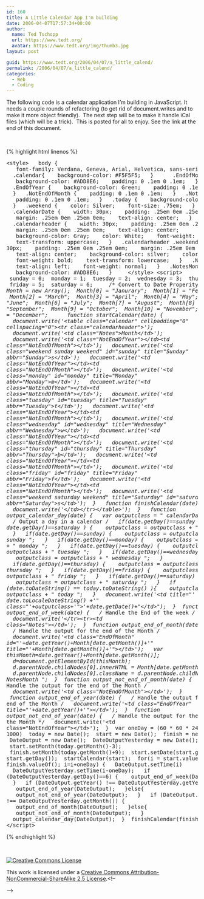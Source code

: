 ```yaml
---
id: 160
title: A Little Calendar App I'm building
date: 2006-04-07T17:57:34+00:00
author:
  name: Ted Tschopp
  url: https://www.tedt.org/
  avatar: https://www.tedt.org/img/thumb3.jpg
layout: post

guid: https://www.tedt.org/2006/04/07/a_little_calend/
permalink: /2006/04/07/a_little_calend/
categories:
  - Web
  - Coding
---
```

The following code is a calendar application I’m building in JavaScript. It needs a couple rounds of refactoring (to get rid of document.writes and to make it more object friendly).  The next step will be to make it handle iCal files (which will be a trick).  This is posted for all to enjoy. See the link at the end of this document.

&nbsp;

{% highlight html linenos %}<pre>&lt;style&gt;
  body {
   font-family: Verdana, Geneva, Arial, Helvetica, sans-serif;
  }
  .calendar{
   background-color: #F5F5F5;
  }
  
  .EndOfMonth {
   background-color: #ADD8E6;
   padding: 0 .1em 0 .1em;
  }
  .EndOfYear {
   background-color: Green;
   padding: 0 .1em 0 .1em;
  }
  .NotEndOfMonth {
   padding: 0 .1em 0 .1em;
  }
  .NotEndOfYear {
   padding: 0 .1em 0 .1em;
  }
  .today {
   background-color: #E6E6FA;
  }
  .weekend {
   color: Silver;
   font-size: .75em;
  }
  .calendarDate {
   width: 30px;
   padding: .25em 0em .25em 0em;
   margin: .25em 0em .25em 0em;
   text-align: center;
  }
  .calendarheader {
   width: 30px;
   padding: .25em 0em .25em 0em;
   margin: .25em 0em .25em 0em;
   text-align: center;
   background-color: Gray;
   color: White;
   font-weight: bold;
   text-transform: uppercase;
  }
  .calendarheader .weekend {
   width: 30px;
   padding: .25em 0em .25em 0em;
   margin: .25em 0em .25em 0em;
   text-align: center;
   background-color: silver;
   color: White;
   font-weight: bold;
   text-transform: lowercase;
  }
  .Notes {
   text-align: left;
   font-weight: normal;
  }
  .NotesMonth {
   background-color: #ADD8E6;
  }
  
 &lt;/style&gt;
&lt;script&gt;
 sunday = 0;
 monday = 1;
 tuesday = 2;
 wednesday = 3;
 thursday = 4;
 friday = 5;
 saturday = 6; 
 
 /* Convert to Date Properity */
 var Month = new Array();
 Month[0] = "Janurary";
 Month[1] = "Feburary";
 Month[2] = "March";
 Month[3] = "April";
 Month[4] = "May";
 Month[5] = "June";
 Month[6] = "July";
 Month[7] = "August";
 Month[8] = "September";
 Month[9] = "October";
 Month[10] = "November";
 Month[11] = "December";
 
 
 function startCalendar(date) {
  document.write('&lt;table class="calendar" cellpadding="0" cellspacing="0"&gt;&lt;tr class="calendarheader"&gt;');
  document.write('&lt;td class="Notes"&gt;Month&lt;/td&gt;');
  document.write('&lt;td class="NotEndOfYear"&gt;&lt;/td&gt;&lt;td class="NotEndOfMonth"&gt;&lt;/td&gt;');
  document.write('&lt;td class="weekend sunday weekend" id="sunday" title="Sunday" abbr="Sunday"&gt;s&lt;/td&gt;');
  document.write('&lt;td class="NotEndOfYear"&gt;&lt;/td&gt;&lt;td class="NotEndOfMonth"&gt;&lt;/td&gt;');
  document.write('&lt;td class="monday" id="monday" title="Monday" abbr="Monday"&gt;m&lt;/td&gt;');
  document.write('&lt;td class="NotEndOfYear"&gt;&lt;/td&gt;&lt;td class="NotEndOfMonth"&gt;&lt;/td&gt;');
  document.write('&lt;td class="tuesday" id="tuesday" title="Tuesday" abbr="Tuesday"&gt;t&lt;/td&gt;');
  document.write('&lt;td class="NotEndOfYear"&gt;&lt;/td&gt;&lt;td class="NotEndOfMonth"&gt;&lt;/td&gt;');
  document.write('&lt;td class="wednesday" id="wednesday" title="Wednesday" abbr="Wednesday"&gt;w&lt;/td&gt;');
  document.write('&lt;td class="NotEndOfYear"&gt;&lt;/td&gt;&lt;td class="NotEndOfMonth"&gt;&lt;/td&gt;');
  document.write('&lt;td class="thursday" id="thursday" title="Thursday" abbr="Thursday"&gt;&thorn;&lt;/td&gt;');
  document.write('&lt;td class="NotEndOfYear"&gt;&lt;/td&gt;&lt;td class="NotEndOfMonth"&gt;&lt;/td&gt;');
  document.write('&lt;td class="friday" id="friday" title="Friday" abbr="Friday"&gt;f&lt;/td&gt;');
  document.write('&lt;td class="NotEndOfYear"&gt;&lt;/td&gt;&lt;td class="NotEndOfMonth"&gt;&lt;/td&gt;');
  document.write('&lt;td class="weekend saturday weekend" title="Saturday" id="saturday" abbr="Saturday"&gt;s&lt;/td&gt;');
 } 
 function finishCalendar(date) {
  document.write('&lt;/td&gt;&lt;/tr&gt;&lt;/table&gt;');
 } 
 function output_calendar_day(date) {
  var outputclass = " calendarDate ";
  /* Output a day in a calendar */
  if(date.getDay()==sunday || date.getDay()==saturday ) {
   outputclass = outputclass + " weekend ";
  }
  if(date.getDay()==sunday) {
   outputclass = outputclass + " sunday ";
  }
  if(date.getDay()==monday) {
   outputclass = outputclass + " monday ";
  }
  if(date.getDay()==tuesday) {
   outputclass = outputclass + " tuesday ";
  }
  if(date.getDay()==wednesday) {
   outputclass = outputclass + " wednesday ";
  }
  if(date.getDay()==thursday) {
   outputclass = outputclass + " thursday ";
  }
  if(date.getDay()==friday) {
   outputclass = outputclass + " friday ";
  }
  if(date.getDay()==saturday) {
   outputclass = outputclass + " saturday ";
  }
  if (date.toDateString() == today.toDateString() ){
   outputclass = outputclass + " today ";
  }
  document.write('&lt;td title="' + date.toLocaleDateString() +'" class="'+outputclass+'"&gt;'+date.getDate()+"&lt;/td&gt;");
 }
 function output_end_of_week(date) {
  /* Handle the End of the week */
  document.write('&lt;/tr&gt;&lt;tr&gt;&lt;td class="Notes"&gt;&lt;/td&gt;');
 }
 function output_end_of_month(date) {
  /* Handle the output for the end of the Month */
  document.write('&lt;td class="EndOfMonth" id="'+date.getYear()+Month[date.getMonth()]+'" title="'+Month[date.getMonth()]+'"&gt;&lt;/td&gt;');
  var thisMonth=date.getYear()+Month[date.getMonth()];
  d=document.getElementById(thisMonth);
  d.parentNode.childNodes[0].innerHTML = Month[date.getMonth()];
  d.parentNode.childNodes[0].className = d.parentNode.childNodes[0] + " NotesMonth ";
 }
 function output_not_end_of_month(date) {
  /* Handle the output for the end of the Month */
  document.write('&lt;td class="NotEndOfMonth"&gt;&lt;/td&gt;');
 }
 function output_end_of_year(date) {
  /* Handle the output for the end of the Month */
  document.write('&lt;td class="EndOfYear" title="'+date.getYear()+'"&gt;&lt;/td&gt;');
 }
 function output_not_end_of_year(date) {
  /* Handle the output for the end of the Month */
  document.write('&lt;td class="NotEndOfYear"&gt;&lt;/td&gt;');
 }
 var oneDay = (60 * 60 * 24 * 1000)
 today = new Date();
 start = new Date();
 finish = new Date();
 DateOutput = new Date();
 DateOutputYesterday = new Date();
 start.setMonth(today.getMonth()-3);
 finish.setMonth(today.getMonth()+9);
 start.setDate(start.getDate() - start.getDay());
 startCalendar(start);
 for(i = start.valueOf(); i &lt; finish.valueOf(); i=i+oneDay) {
  DateOutput.setTime(i)
  DateOutputYesterday.setTime(i-oneDay);
  if (DateOutputYesterday.getDay()==6) {
   output_end_of_week(DateOutput);  
  }
  if (DateOutput.getYear() !== DateOutputYesterday.getYear()) {
   output_end_of_year(DateOutput);
  }else{
   output_not_end_of_year(DateOutput);
  }
  if (DateOutput.getMonth() !== DateOutputYesterday.getMonth()) {
   output_end_of_month(DateOutput);
  }else{
   output_not_end_of_month(DateOutput);
  }
  output_calendar_day(DateOutput);
 }
 finishCalendar(finish);
&lt;/script&gt;</pre>{% endhighlight %}

&nbsp;

<!--Creative Commons License-->

<a href="http://creativecommons.org/licenses/by-nc-sa/2.5/" rel="license"><img alt="Creative Commons License" border="0" /></a>
  
This work is licensed under a <a href="http://creativecommons.org/licenses/by-nc-sa/2.5/" rel="license">Creative Commons Attribution-NonCommercial-ShareAlike 2.5 License</a>.<!--/Creative Commons License--><!&#8211;

&#8211;>